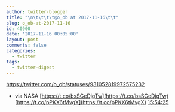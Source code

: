 ```yaml
---
author: twitter-blogger
title: "\n\t\t\t\t@o_ob at 2017-11-16\t\t"
slug: o_ob-at-2017-11-16
id: 40900
date: '2017-11-16 00:05:00'
layout: post
comments: false
categories:
  - twitter
tags:
  - twitter-digest
---
```


https://twitter.com/o_ob/statuses/931052819972575232  

*   via NASA [https://t.co/bsSGeDjgTw](https://t.co/bsSGeDjgTw) [https://t.co/pPKX6tMvgX](https://t.co/pPKX6tMvgX) [15:54:25](https://twitter.com/o_ob/statuses/931052819972575232)